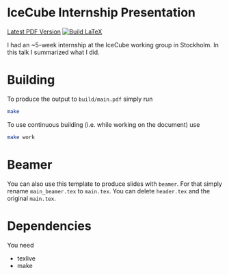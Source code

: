 IceCube Internship Presentation
===
[Latest PDF Version](https://github.com/The-Ludwig/icecube-internship-presentation/releases/latest/download/icecube-internship-presentation-2.pdf)
[![Build LaTeX](https://github.com/The-Ludwig/icecube-internship-presentation/actions/workflows/build.yml/badge.svg)](https://github.com/The-Ludwig/icecube-internship-presentation/actions/workflows/build.yml)

I had an ~5-week internship at the IceCube working group in Stockholm. In this talk I summarized what I did.


# Building
To produce the output to `build/main.pdf` simply run
```sh
make
```

To use continuous building (i.e. while working on the document) use 
```sh
make work
```

# Beamer
You can also use this template to produce slides with `beamer`.
For that simply rename `main_beamer.tex` to `main.tex`. 
You can delete `header.tex` and the original `main.tex`. 

# Dependencies 
You need 
- texlive 
- make
